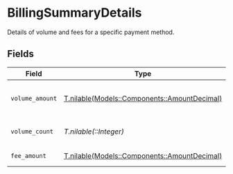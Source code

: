 # BillingSummaryDetails

Details of volume and fees for a specific payment method.


## Fields

| Field                                                                                | Type                                                                                 | Required                                                                             | Description                                                                          |
| ------------------------------------------------------------------------------------ | ------------------------------------------------------------------------------------ | ------------------------------------------------------------------------------------ | ------------------------------------------------------------------------------------ |
| `volume_amount`                                                                      | [T.nilable(Models::Components::AmountDecimal)](../../models/shared/amountdecimal.md) | :heavy_minus_sign:                                                                   | The total transaction volume amount.                                                 |
| `volume_count`                                                                       | *T.nilable(::Integer)*                                                               | :heavy_minus_sign:                                                                   | The total number of transactions.                                                    |
| `fee_amount`                                                                         | [T.nilable(Models::Components::AmountDecimal)](../../models/shared/amountdecimal.md) | :heavy_minus_sign:                                                                   | The total fee amount.                                                                |